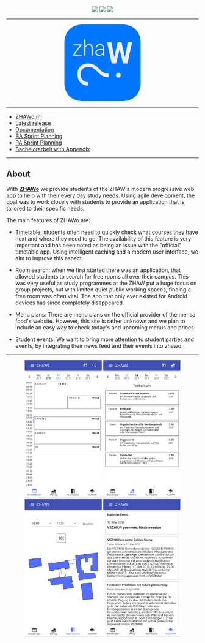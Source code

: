 <p align="center">
<a href="https://travis-ci.org/zhaw-timetable/zhawo" target="_blank"><img src="https://travis-ci.org/zhaw-timetable/zhawo.svg?branch=master" /></a>
<a href="https://codecov.io/gh/zhaw-timetable/zhawo" target="_blank"><img src="https://codecov.io/gh/zhaw-timetable/zhawo/branch/master/graph/badge.svg" /></a>
<a href="https://github.com/prettier/prettier" target="_blank"><img src="https://img.shields.io/badge/code_style-prettier-ff69b4.svg" /></a>
</p>

<hr>

<p align="center">
<a href="https://zhawo.ml" target="_blank"><img src="docs/assets/zhawoLogo.png?raw=true" height="200" width="200" /></a>
</p>

<hr>

- [ZHAWo.ml](https://zhawo.ml)
- [Latest release](https://github.com/zhaw-timetable/zhawo/releases/tag/v1)
- [Documentation](https://github.com/zhaw-timetable/zhawo/wiki)
- [BA Sprint Planning](https://github.com/zhaw-timetable/zhawo/wiki/Workflow%3A-Sprint-Planning-BA) 
- [PA Sprint Planning](https://github.com/zhaw-timetable/zhawo/wiki/Workflow%3A-Sprint-Planning-PA)
- [Bachelorarbeit with Appendix](https://github.com/zhaw-timetable/zhawo/tree/master/docs/ZHAWo-Bachelorarbeit)

<hr>

## About

With [**ZHAWo**](https://zhawo.ml) we provide students of the ZHAW a modern progressive web app to help with their every day study needs. Using agile development, the goal was to work closely with students to provide an application that is tailored to their specific needs.

The main features of ZHAWo are:

- Timetable: students often need to quickly check what courses they have next and where they need to go. The availability of this feature is very important and has been noted as being an issue with the "official" timetable app. Using intelligent caching and a modern user interface, we aim to improve this aspect.

- Room search: when we first started there was an application, that allowed students to search for free rooms all over their campus. This was very useful as study programmes at the ZHAW put a huge focus on group projects, but with limited quiet public working spaces, finding a free room was often vital. The app that only ever existed for Android devices has since completely disappeared.

- Menu plans: There are menu plans on the official provider of the mensa food's website. However, this site is rather unknown and we plan to include an easy way to check today's and upcoming menus and prices.

- Student events: We want to bring more attention to student parties and events, by integrating their news feed and their events into zhawo.

<hr>

<p align="center"><img src="docs/latex/BA/screenshots_raw/screen_timetable_day.png?raw=true" height="360"  /> <img src="docs/latex/BA/screenshots_raw/screen_mensa_menu.png?raw=true" height="360"  /> <img src="docs/latex/BA/screenshots_raw/screen_rooms_blue.png?raw=true" height="360"  /> <img src="docs/latex/BA/screenshots_raw/screen_vszhaw_feed.png?raw=true" height="360"  /></p

<hr>

